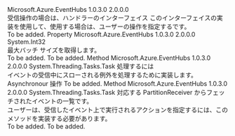 <Type Name="IPartitionReceiveHandler" FullName="Microsoft.Azure.EventHubs.IPartitionReceiveHandler">
  <TypeSignature Language="C#" Value="public interface IPartitionReceiveHandler" />
  <TypeSignature Language="ILAsm" Value=".class public interface auto ansi abstract IPartitionReceiveHandler" />
  <TypeSignature Language="DocId" Value="T:Microsoft.Azure.EventHubs.IPartitionReceiveHandler" />
  <TypeSignature Language="VB.NET" Value="Public Interface IPartitionReceiveHandler" />
  <TypeSignature Language="F#" Value="type IPartitionReceiveHandler = interface" />
  <AssemblyInfo>
    <AssemblyName>Microsoft.Azure.EventHubs</AssemblyName>
    <AssemblyVersion>1.0.3.0</AssemblyVersion>
    <AssemblyVersion>2.0.0.0</AssemblyVersion>
  </AssemblyInfo>
  <Interfaces />
  <Docs>
    <summary>
            受信操作の場合は、ハンドラーのインターフェイス このインターフェイスの実装を使用して、使用する場合は、ユーザーの操作を指定する<see cref="M:Microsoft.Azure.EventHubs.PartitionReceiver.SetReceiveHandler(Microsoft.Azure.EventHubs.IPartitionReceiveHandler)" />です。
            </summary>
    <remarks>To be added.</remarks>
  </Docs>
  <Members>
    <Member MemberName="MaxBatchSize">
      <MemberSignature Language="C#" Value="public int MaxBatchSize { get; }" />
      <MemberSignature Language="ILAsm" Value=".property instance int32 MaxBatchSize" />
      <MemberSignature Language="DocId" Value="P:Microsoft.Azure.EventHubs.IPartitionReceiveHandler.MaxBatchSize" />
      <MemberSignature Language="VB.NET" Value="Public ReadOnly Property MaxBatchSize As Integer" />
      <MemberSignature Language="F#" Value="member this.MaxBatchSize : int" Usage="Microsoft.Azure.EventHubs.IPartitionReceiveHandler.MaxBatchSize" />
      <MemberType>Property</MemberType>
      <AssemblyInfo>
        <AssemblyName>Microsoft.Azure.EventHubs</AssemblyName>
        <AssemblyVersion>1.0.3.0</AssemblyVersion>
        <AssemblyVersion>2.0.0.0</AssemblyVersion>
      </AssemblyInfo>
      <ReturnValue>
        <ReturnType>System.Int32</ReturnType>
      </ReturnValue>
      <Docs>
        <summary>
            最大バッチ サイズを取得します。
            </summary>
        <value>To be added.</value>
        <remarks>To be added.</remarks>
      </Docs>
    </Member>
    <Member MemberName="ProcessErrorAsync">
      <MemberSignature Language="C#" Value="public System.Threading.Tasks.Task ProcessErrorAsync (Exception error);" />
      <MemberSignature Language="ILAsm" Value=".method public hidebysig newslot virtual instance class System.Threading.Tasks.Task ProcessErrorAsync(class System.Exception error) cil managed" />
      <MemberSignature Language="DocId" Value="M:Microsoft.Azure.EventHubs.IPartitionReceiveHandler.ProcessErrorAsync(System.Exception)" />
      <MemberSignature Language="VB.NET" Value="Public Function ProcessErrorAsync (error As Exception) As Task" />
      <MemberSignature Language="F#" Value="abstract member ProcessErrorAsync : Exception -&gt; System.Threading.Tasks.Task" Usage="iPartitionReceiveHandler.ProcessErrorAsync error" />
      <MemberType>Method</MemberType>
      <AssemblyInfo>
        <AssemblyName>Microsoft.Azure.EventHubs</AssemblyName>
        <AssemblyVersion>1.0.3.0</AssemblyVersion>
        <AssemblyVersion>2.0.0.0</AssemblyVersion>
      </AssemblyInfo>
      <ReturnValue>
        <ReturnType>System.Threading.Tasks.Task</ReturnType>
      </ReturnValue>
      <Parameters>
        <Parameter Name="error" Type="System.Exception" />
      </Parameters>
      <Docs>
        <param name="error"><see cref="T:System.Exception" />処理するには</param>
        <summary>
            イベントの受信中にスローされる例外を処理するために実装します。
            </summary>
        <returns>Asynchronour 操作</returns>
        <remarks>To be added.</remarks>
      </Docs>
    </Member>
    <Member MemberName="ProcessEventsAsync">
      <MemberSignature Language="C#" Value="public System.Threading.Tasks.Task ProcessEventsAsync (System.Collections.Generic.IEnumerable&lt;Microsoft.Azure.EventHubs.EventData&gt; events);" />
      <MemberSignature Language="ILAsm" Value=".method public hidebysig newslot virtual instance class System.Threading.Tasks.Task ProcessEventsAsync(class System.Collections.Generic.IEnumerable`1&lt;class Microsoft.Azure.EventHubs.EventData&gt; events) cil managed" />
      <MemberSignature Language="DocId" Value="M:Microsoft.Azure.EventHubs.IPartitionReceiveHandler.ProcessEventsAsync(System.Collections.Generic.IEnumerable{Microsoft.Azure.EventHubs.EventData})" />
      <MemberSignature Language="VB.NET" Value="Public Function ProcessEventsAsync (events As IEnumerable(Of EventData)) As Task" />
      <MemberSignature Language="F#" Value="abstract member ProcessEventsAsync : seq&lt;Microsoft.Azure.EventHubs.EventData&gt; -&gt; System.Threading.Tasks.Task" Usage="iPartitionReceiveHandler.ProcessEventsAsync events" />
      <MemberType>Method</MemberType>
      <AssemblyInfo>
        <AssemblyName>Microsoft.Azure.EventHubs</AssemblyName>
        <AssemblyVersion>1.0.3.0</AssemblyVersion>
        <AssemblyVersion>2.0.0.0</AssemblyVersion>
      </AssemblyInfo>
      <ReturnValue>
        <ReturnType>System.Threading.Tasks.Task</ReturnType>
      </ReturnValue>
      <Parameters>
        <Parameter Name="events" Type="System.Collections.Generic.IEnumerable&lt;Microsoft.Azure.EventHubs.EventData&gt;" />
      </Parameters>
      <Docs>
        <param name="events">対応する PartitionReceiver からフェッチされたイベントの一覧です。</param>
        <summary>
            ユーザーは、受信したイベント上で実行されるアクションを指定するには、このメソッドを実装する必要があります。
            </summary>
        <returns>To be added.</returns>
        <remarks>To be added.</remarks>
        <altmember cref="M:Microsoft.Azure.EventHubs.PartitionReceiver.ReceiveAsync(System.Int32)" />
      </Docs>
    </Member>
  </Members>
</Type>